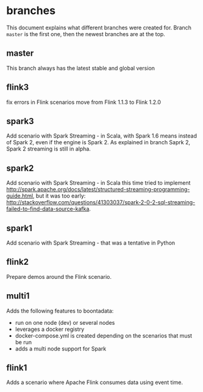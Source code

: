 # branches

This document explains what different branches were created for.
Branch `master` is the first one, then the newest branches are at the top.

## master

This branch always has the latest stable and global version

## flink3

fix errors in Flink scenarios
move from Flink 1.1.3 to Flink 1.2.0

## spark3

Add scenario with Spark Streaming - in Scala, with Spark 1.6 means instead of Spark 2, even if the engine is Spark 2.
As explained in branch Saprk 2, Spark 2 streaming is still in alpha.

## spark2

Add scenario with Spark Streaming - in Scala this time
tried to implement <http://spark.apache.org/docs/latest/structured-streaming-programming-guide.html>, but it was too early: <http://stackoverflow.com/questions/41303037/spark-2-0-2-sql-streaming-failed-to-find-data-source-kafka>.

## spark1

Add scenario with Spark Streaming - that was a tentative in Python

## flink2

Prepare demos around the Flink scenario. 


## multi1

Adds the following features to boontadata: 
- run on one node (dev) or several nodes
- leverages a docker registry
- docker-compose.yml is created depending on the scenarios that must be run
- adds a multi node support for Spark

## flink1

Adds a scenario where Apache Flink consumes data using event time.

